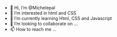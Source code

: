 - 👋 Hi, I’m @Michelepal
- 👀 I’m interested in html and CSS
- 🌱 I’m currently learning Html, CSS and Javascript
- 💞️ I’m looking to collaborate on ...
- 📫 How to reach me ...

<!---
Michelepal/Michelepal is a ✨ special ✨ repository because its `README.md` (this file) appears on your GitHub profile.
You can click the Preview link to take a look at your changes.
--->

